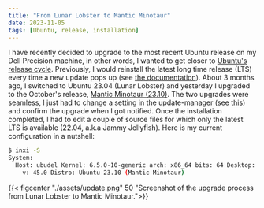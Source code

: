 ```yaml
---
title: "From Lunar Lobster to Mantic Minotaur"
date: 2023-11-05
tags: [Ubuntu, release, installation]
---
```


I have recently decided to upgrade to the most recent Ubuntu release on my Dell Precision machine, in other words, I wanted to get closer to [Ubuntu's release cycle](https://ubuntu.com/about/release-cycle). Previously, I would reinstall the latest long time release (LTS) every time a new update pops up (see [the documentation](https://ubuntu.com/server/docs/upgrade-introduction)). 
About 3 months ago, I switched to Ubuntu 23.04 (Lunar Lobster) and yesterday I upgraded to the October's release, [Mantic Minotaur (23.10)](https://ubuntu.com/blog/ubuntu-desktop-23-10-mantic-minotaur-deep-dive). 
The two upgrades were seamless, I just had to change a setting in the update-manager (see [this](https://help.ubuntu.com/community/LunarUpgrades)) and confirm the upgrade when I got notified. Once the installation completed, I had to edit a couple of source files for which only the latest LTS is available (22.04, a.k.a Jammy Jellyfish). 
Here is my current configuration in a nutshell:

```sh
$ inxi -S
System:
  Host: ubudel Kernel: 6.5.0-10-generic arch: x86_64 bits: 64 Desktop: GNOME
    v: 45.0 Distro: Ubuntu 23.10 (Mantic Minotaur)
```


{{< figcenter "./assets/update.png" 50 "Screenshot of the upgrade process from Lunar Lobster to Mantic Minotaur.">}}

